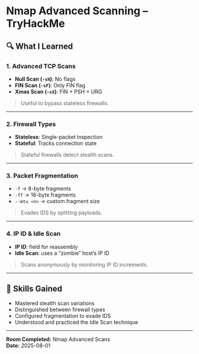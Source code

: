 # Nmap Advanced Scanning – TryHackMe

## 🔍 What I Learned

### 1. Advanced TCP Scans
- **Null Scan (`-sN`)**: No flags  
- **FIN Scan (`-sF`)**: Only FIN flag  
- **Xmas Scan (`-sX`)**: FIN + PSH + URG  
> Useful to bypass stateless firewalls.

---

### 2. Firewall Types
- **Stateless**: Single-packet inspection  
- **Stateful**: Tracks connection state  
> Stateful firewalls detect stealth scans.

---

### 3. Packet Fragmentation
- `-f` → 8-byte fragments  
- `-ff` → 16-byte fragments  
- `--mtu <n>` → custom fragment size  
> Evades IDS by splitting payloads.

---

### 4. IP ID & Idle Scan
- **IP ID**: field for reassembly  
- **Idle Scan**: uses a “zombie” host’s IP ID  
> Scans anonymously by monitoring IP ID increments.

---

## 🧠 Skills Gained
- Mastered stealth scan variations  
- Distinguished between firewall types  
- Configured fragmentation to evade IDS  
- Understood and practiced the Idle Scan technique

---

**Room Completed:** Nmap Advanced Scans  
**Date:** 2025-08-01  
